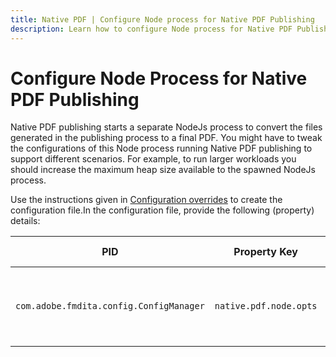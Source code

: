 ```yaml
---
title: Native PDF | Configure Node process for Native PDF Publishing
description: Learn how to configure Node process for Native PDF Publishing
---
```


# Configure Node Process for Native PDF Publishing

Native PDF publishing starts a separate NodeJs process to convert the files generated in the publishing process to a final PDF. You might have to tweak the configurations of this Node process running Native PDF publishing to support different scenarios. For example, to run larger workloads you should increase the maximum heap size available to the spawned NodeJs process.

Use the instructions given in [Configuration overrides](../cs-install-guide/download-install-additional-config-override.md) to create the configuration file.In the configuration file, provide the following (property) details:

|PID|Property Key|Property Value|
|---|---|---|
|`com.adobe.fmdita.config.ConfigManager`|`native.pdf.node.opts`|String value to set any standard `NODE_OPTIONS`.<BR> Default value: ""|

